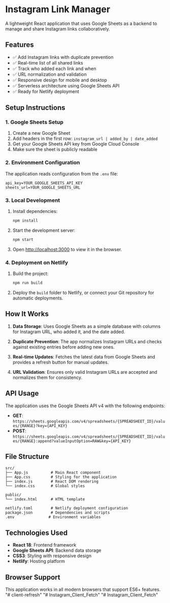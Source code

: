 # Instagram Link Manager

A lightweight React application that uses Google Sheets as a backend to manage and share Instagram links collaboratively.

## Features

- ✅ Add Instagram links with duplicate prevention
- ✅ Real-time list of all shared links
- ✅ Track who added each link and when
- ✅ URL normalization and validation
- ✅ Responsive design for mobile and desktop
- ✅ Serverless architecture using Google Sheets API
- ✅ Ready for Netlify deployment

## Setup Instructions

### 1. Google Sheets Setup

1. Create a new Google Sheet
2. Add headers in the first row: `instagram_url | added_by | date_added`
3. Get your Google Sheets API key from Google Cloud Console
4. Make sure the sheet is publicly readable

### 2. Environment Configuration

The application reads configuration from the `.env` file:

```
api_key=YOUR_GOOGLE_SHEETS_API_KEY
sheets_url=YOUR_GOOGLE_SHEETS_URL
```

### 3. Local Development

1. Install dependencies:
   ```bash
   npm install
   ```

2. Start the development server:
   ```bash
   npm start
   ```

3. Open [http://localhost:3000](http://localhost:3000) to view it in the browser.

### 4. Deployment on Netlify

1. Build the project:
   ```bash
   npm run build
   ```

2. Deploy the `build` folder to Netlify, or connect your Git repository for automatic deployments.

## How It Works

1. **Data Storage**: Uses Google Sheets as a simple database with columns for Instagram URL, who added it, and the date added.

2. **Duplicate Prevention**: The app normalizes Instagram URLs and checks against existing entries before adding new ones.

3. **Real-time Updates**: Fetches the latest data from Google Sheets and provides a refresh button for manual updates.

4. **URL Validation**: Ensures only valid Instagram URLs are accepted and normalizes them for consistency.

## API Usage

The application uses the Google Sheets API v4 with the following endpoints:

- **GET**: `https://sheets.googleapis.com/v4/spreadsheets/{SPREADSHEET_ID}/values/{RANGE}?key={API_KEY}`
- **POST**: `https://sheets.googleapis.com/v4/spreadsheets/{SPREADSHEET_ID}/values/{RANGE}:append?valueInputOption=RAW&key={API_KEY}`

## File Structure

```
src/
├── App.js          # Main React component
├── App.css         # Styling for the application
├── index.js        # React DOM rendering
└── index.css       # Global styles

public/
└── index.html      # HTML template

netlify.toml        # Netlify deployment configuration
package.json        # Dependencies and scripts
.env               # Environment variables
```

## Technologies Used

- **React 18**: Frontend framework
- **Google Sheets API**: Backend data storage
- **CSS3**: Styling with responsive design
- **Netlify**: Hosting platform

## Browser Support

This application works in all modern browsers that support ES6+ features.
"# client-refresh" 
"# Instagram_Client_Fetch" 
"# Instagram_Client_Fetch" 
